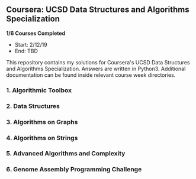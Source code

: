## Coursera: UCSD Data Structures and Algorithms Specialization

**1/6 Courses Completed**

- Start: 2/12/19
- End: TBD

This repository contains my solutions for Coursera's UCSD Data Structures and Algorithms Specialization. Answers are written in Python3. Additional documentation can be found inside relevant course week directories.

### 1. Algorithmic Toolbox

### 2. Data Structures

### 3. Algorithms on Graphs

### 4. Algorithms on Strings

### 5. Advanced Algorithms and Complexity

### 6. Genome Assembly Programming Challenge
